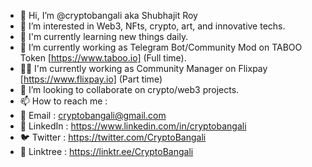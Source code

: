 - 👋 Hi, I’m @cryptobangali aka Shubhajit Roy
- 👀 I’m interested in Web3, NFts, crypto, art, and innovative techs. 
- 🌱 I'm currently learning new things daily. 
- 💠 I’m currently working as Telegram Bot/Community Mod on TABOO Token [https://www.taboo.io] (Full time). 
- 😶‍🌫️ I'm currently working as Community Manager on Flixpay [https://www.flixpay.io] (Part time) 
- 💞️ I’m looking to collaborate on crypto/web3 projects. 
- 📫 How to reach me : 
- 📧 Email : cryptobangali@gmail.com 
- 📑 LinkedIn : https://www.linkedin.com/in/cryptobangali
- 🐦 Twitter : https://twitter.com/CryptoBangali 
- 🌴 Linktree : https://linktr.ee/CryptoBangali

<!---
cryptobangali/cryptobangali is a ✨ special ✨ repository because its `README.md` (this file) appears on your GitHub profile.
You can click the Preview link to take a look at your changes.
--->
